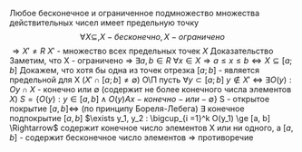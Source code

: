 Любое бесконечное и ограниченное подмножество множества действительных чисел имеет предельную точку
 $$\forall X \subseteq , X-бесконечно, X-ограничено$$
 $\Rightarrow X' \neq R$             $X'$ - множество всех предельных точек $X$
 Доказательство
	 Заметим, что X - ограничено $\Rightarrow$
	 $\exists a, b \in R$         $\forall x \in X \Rightarrow a \le x \le b \Leftrightarrow X \subseteq [a ; b]$
	 Докажем, что хотя бы одна из точек отрезка $[a;b]$  - является предельной для X 
	 ($X' \cap [a;b] \neq \emptyset$)
	 O\П 
		 пусть $\forall y \subset [a; b]$    $y \notin X'$ $\Leftrightarrow$
		 $\exists O(y): O{y} \cap X$ - конечно или $\emptyset$ (содержит не более конечного числа элементов $X$)
		 $S = \{O(y) : y \in [a, b] \land  O(y) Ax - конечно - или- \emptyset\}$
		 S - открытое покрытие $[a, b] \Leftrightarrow$ (по принципу Бореля-Лебега) $\exists$ конечное подпокрытие $[a, b]$
		 $\exists y_1, y_2 : \bigcup_{i =1}^k O(y_1) \ge [a, b] \Rightarrow$ содержит конечное число элементов Х или ни одного, а $[a,b]$ - содержит бесконечное число элементов $\Rightarrow$ противоречие  
